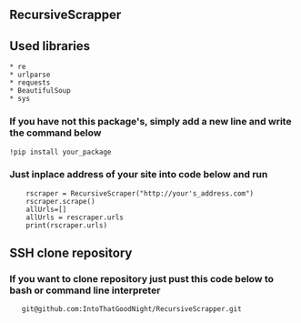## RecursiveScrapper ##
## Used libraries ##
```
* re
* urlparse 
* requests
* BeautifulSoup
* sys
```
### If you have not this package's, simply add a new line and write the command below
``` 
!pip install your_package
```
### Just inplace address of your site into code below  and run
```jupyter
    rscraper = RecursiveScraper("http://your's_address.com")
    rscraper.scrape()
    allUrls=[]
    allUrls = rescraper.urls
    print(rscraper.urls)
```

## SSH clone repository ###
### If you want to clone repository just pust this code below to bash or command line interpreter ### 
```git
   git@github.com:IntoThatGoodNight/RecursiveScrapper.git
```
    
